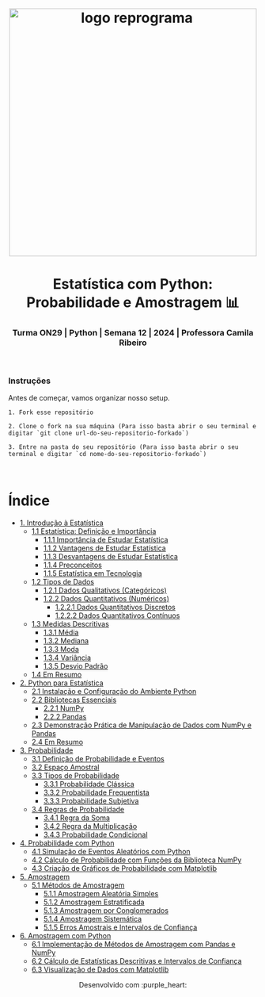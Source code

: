 <h1 align="center">
  <img src="assets/reprograma-fundos-claros.png" alt="logo reprograma" width="500">
</h1>

<h1 align="center">  Estatística com Python: Probabilidade e Amostragem 📊 </h1>
<h3 align="center">  Turma ON29 | Python | Semana 12 | 2024 | Professora Camila Ribeiro  </h3>

<br>

### Instruções

Antes de começar, vamos organizar nosso setup.


    1. Fork esse repositório

    2. Clone o fork na sua máquina (Para isso basta abrir o seu terminal e digitar `git clone url-do-seu-repositorio-forkado`)

    3. Entre na pasta do seu repositório (Para isso basta abrir o seu terminal e digitar `cd nome-do-seu-repositorio-forkado`)


<br>

# Índice

- [1. Introdução à Estatística](capitulos/1-introducao-a-estatistica.md)
    - [1.1 Estatística: Definição e Importância](capitulos/1-introducao-a-estatistica.md#11-estatistica-definicao-e-importancia)
        - [1.1.1 Importância de Estudar Estatística](capitulos/1-introducao-a-estatistica.md#111-importancia-de-estudar-estatistica)
        - [1.1.2 Vantagens de Estudar Estatística](capitulos/1-introducao-a-estatistica.md#112-vantagens-de-estudar-estatistica)
        - [1.1.3 Desvantagens de Estudar Estatística](capitulos/1-introducao-a-estatistica.md#113-desvantagens-de-estudar-estatistica)
        - [1.1.4 Preconceitos](capitulos/1-introducao-a-estatistica.md#114-preconceitos)
        - [1.1.5 Estatística em Tecnologia](capitulos/1-introducao-a-estatistica.md#115-estatistica-em-tecnologia)
    - [1.2 Tipos de Dados](capitulos/1-introducao-a-estatistica.md#12-tipos-de-dados)
        - [1.2.1 Dados Qualitativos (Categóricos)](capitulos/1-introducao-a-estatistica.md#121-dados-qualitativos-categoricos)
        - [1.2.2 Dados Quantitativos (Numéricos)](capitulos/1-introducao-a-estatistica.md#122-dados-quantitativos-numericos)
            - [1.2.2.1 Dados Quantitativos Discretos](capitulos/1-introducao-a-estatistica.md#1221-dados-quantitativos-discretos)
            - [1.2.2.2 Dados Quantitativos Contínuos](capitulos/1-introducao-a-estatistica.md#1222-dados-quantitativos-continuos)
    - [1.3 Medidas Descritivas](capitulos/1-introducao-a-estatistica.md#13-medidas-descritivas)
        - [1.3.1 Média](capitulos/1-introducao-a-estatistica.md#131-media)
        - [1.3.2 Mediana](capitulos/1-introducao-a-estatistica.md#132-mediana)
        - [1.3.3 Moda](capitulos/1-introducao-a-estatistica.md#133-moda)
        - [1.3.4 Variância](capitulos/1-introducao-a-estatistica.md#134-variancia)
        - [1.3.5 Desvio Padrão](capitulos/1-introducao-a-estatistica.md#135-desvio-padrao)
    - [1.4 Em Resumo](capitulos/1-introducao-a-estatistica.md#14-em-resumo)
- [2. Python para Estatística](capitulos/2-python-para-estatistica.md)
    - [2.1 Instalação e Configuração do Ambiente Python](capitulos/2-python-para-estatistica.md#21-instalacao-e-configuracao-do-ambiente-python)
    - [2.2 Bibliotecas Essenciais](capitulos/2-python-para-estatistica.md#22-bibliotecas-essenciais)
        - [2.2.1 NumPy](capitulos/2-python-para-estatistica.md#221-numpy)
        - [2.2.2 Pandas](capitulos/2-python-para-estatistica.md#222-pandas)
    - [2.3 Demonstração Prática de Manipulação de Dados com NumPy e Pandas](capitulos/2-python-para-estatistica.md#23-demonstracao-pratica-de-manipulacao-de-dados-com-numpy-e-pandas)
    - [2.4 Em Resumo](capitulos/2-python-para-estatistica.md#24-em-resumo)
- [3. Probabilidade](capitulos/3-probabilidade.md)
    - [3.1 Definição de Probabilidade e Eventos](capitulos/3-probabilidade.md#31-definicao-de-probabilidade-e-eventos)
    - [3.2 Espaço Amostral](capitulos/3-probabilidade.md#32-espaco-amostral)
    - [3.3 Tipos de Probabilidade](capitulos/3-probabilidade.md#33-tipos-de-probabilidade)
        - [3.3.1 Probabilidade Clássica](capitulos/3-probabilidade.md#331-probabilidade-classica)
        - [3.3.2 Probabilidade Frequentista](capitulos/3-probabilidade.md#332-probabilidade-frequentista)
        - [3.3.3 Probabilidade Subjetiva](capitulos/3-probabilidade.md#333-probabilidade-subjetiva)
    - [3.4 Regras de Probabilidade](capitulos/3-probabilidade.md#34-regras-de-probabilidade)
        - [3.4.1 Regra da Soma](capitulos/3-probabilidade.md#341-regra-da-soma)
        - [3.4.2 Regra da Multiplicação](capitulos/3-probabilidade.md#342-regra-da-multiplicacao)
        - [3.4.3 Probabilidade Condicional](capitulos/3-probabilidade.md#343-probabilidade-condicional)
- [4. Probabilidade com Python](capitulos/4-probabilidade-com-python.md)
    - [4.1 Simulação de Eventos Aleatórios com Python](capitulos/4-probabilidade-com-python.md#41-simulacao-de-eventos-aleatorios-com-python)
    - [4.2 Cálculo de Probabilidade com Funções da Biblioteca NumPy](capitulos/4-probabilidade-com-python.md#42-calculo-de-probabilidade-com-funcoes-da-biblioteca-numpy)
    - [4.3 Criação de Gráficos de Probabilidade com Matplotlib](capitulos/4-probabilidade-com-python.md#43-criacao-de-graficos-de-probabilidade-com-matplotlib)
- [5. Amostragem](capitulos/5-amostragem.md)
    - [5.1 Métodos de Amostragem](capitulos/5-amostragem.md#51-metodos-de-amostragem)
        - [5.1.1 Amostragem Aleatória Simples](capitulos/5-amostragem.md#511-amostragem-aleatoria-simples)
        - [5.1.2 Amostragem Estratificada](capitulos/5-amostragem.md#512-amostragem-estratificada)
        - [5.1.3 Amostragem por Conglomerados](capitulos/5-amostragem.md#513-amostragem-por-conglomerados)
        - [5.1.4 Amostragem Sistemática](capitulos/5-amostragem.md#514-amostragem-sistematica)
        - [5.1.5 Erros Amostrais e Intervalos de Confiança](capitulos/5-amostragem.md#515-erros-amostrais-e-intervalos-de-confianca)
- [6. Amostragem com Python](capitulos/6-amostragem-com-python.md)
    - [6.1 Implementação de Métodos de Amostragem com Pandas e NumPy](capitulos/6-amostragem-com-python.md#61-implementacao-de-metodos-de-amostragem-com-pandas-e-numpy)
    - [6.2 Cálculo de Estatísticas Descritivas e Intervalos de Confiança](capitulos/6-amostragem-com-python.md#62-calculo-de-estatisticas-descritivas-e-intervalos-de-confianca)
    - [6.3 Visualização de Dados com Matplotlib](capitulos/6-amostragem-com-python.md#6.3-visualizacao-de-dados-com-matplotlib)

<p align="center">
Desenvolvido com :purple_heart:  
</p>
